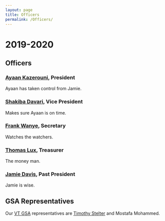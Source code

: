 ```yaml
---
layout: page
title: Officers
permalink: /Officers/
---
```


# 2019-2020

## Officers

### [Ayaan Kazerouni](http://people.cs.vt.edu/ayaan/), President

Ayaan has taken control from Jamie.

### [Shakiba Davari](http://sites.google.com/vt.edu/sdavari/home), Vice President

Makes sure Ayaan is on time.

### [Frank Wanye](http://ffrankies.github.io), Secretary

Watches the watchers.

### [Thomas Lux](https://people.cs.vt.edu/~tchlux), Treasurer

The money man.

### [Jamie Davis](http://people.cs.vt.edu/~davisjam/), Past President

Jamie is wise.

## GSA Representatives

Our [VT GSA](http://blogs.lt.vt.edu/graduatestudentassembly/) representatives are [Timothy Stelter](http://people.cs.vt.edu/~tstelter/) and Mostafa Mohammed.
